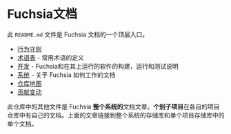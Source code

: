 # Fuchsia文档

此 `README.md` 文件是 Fuchsia 文档的一个顶层入口。

 - [行为守则](CODE_OF_CONDUCT.md)
 - [术语表](glossary.md) - 常用术语的定义
 - [开发](development/README.md) - Fuchsia和在其上运行的软件的构建，运行和测试说明
 - [系统](the-book/README.md) - 关于 Fuchsia 如何工作的文档
 - [仓库地图](map.md)
 - [贡献变动](CONTRIBUTING.md)

此仓库中的其他文件是 Fuchsia **整个系统的**文档文章。**个别子项目**在各自的项目仓库中有自己的文档。上面的文章链接到整个系统的存储库和单个项目存储库中的单个文档。

